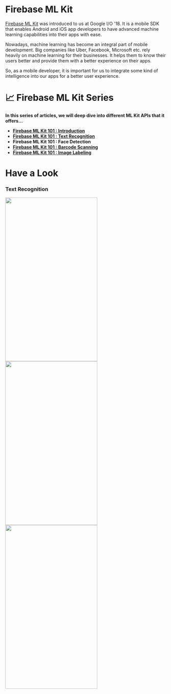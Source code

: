 # Firebase ML Kit

[Firebase ML Kit](https://firebase.google.com/docs/ml-kit/) was introduced to us at Google I/O '18.
It is a mobile SDK that enables Android and iOS app developers to have advanced machine learning capabilities into their apps with ease.

Nowadays, machine learning has become an integral part of mobile development.
Big companies like Uber, Facebook, Microsoft etc. rely heavily on machine learning for their businesses.
It helps them to know their users better and provide them with a better experience on their apps.

So, as a mobile developer, it is important for us to integrate some kind of intelligence into our apps for a better user experience.

# :chart_with_upwards_trend: Firebase ML Kit Series
<b>In this series of articles, we will deep dive into different ML Kit APIs that it offers…</b>
<ul>
<li><b><a href='https://medium.com/androidiots/firebase-ml-kit-101-introduction-1f5e591b1daf'>Firebase ML Kit 101 : Introduction</a></b></li>
<li><b><a href='https://medium.com/androidiots/firebase-ml-kit-101-text-recognition-3c88f468bff6'>Firebase ML Kit 101 : Text Recognition</a></b></li>
<li><b>Firebase ML Kit 101 : Face Detection </b></li>
<li><b><a href='https://medium.com/androidiots/firebase-ml-kit-101-barcode-scanning-9207e9613d3b'>Firebase ML Kit 101 : Barcode Scanning</a></b></li>
<li><b><a href='https://medium.com/androidiots/firebase-ml-kit-101-image-labeling-8078784205cb'>Firebase ML Kit 101 : Image Labeling</a></b></li>
</ul>

# Have a Look

### Text Recognition
<img src="/images/MLKitTextRecognition1.gif" height=512 width=288></img>
<img src="/images/MLKitTextRecognition2.gif" height=512 width=288></img>
<img src="/images/MLKitTextRecognition3.gif" height=512 width=288></img>
